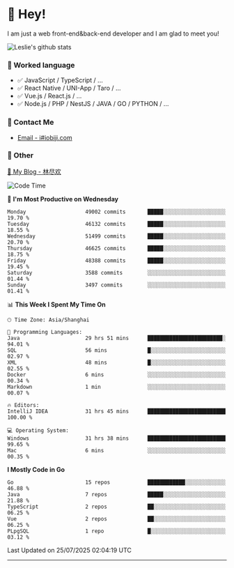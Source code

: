 # 👋 Hey!

I am just a web front-end&back-end developer and I am glad to meet you!

![Leslie's github stats](https://github-readme-stats.vercel.app/api?username=unsafe-ptr&&show_icons=true&&title_color=1abc9c&&icon_color=1abc9c)


### 📝 Worked language

- ✅ JavaScript / TypeScript / ...
- ✅ React Native / UNI-App / Taro / ...
- ✅ Vue.js / React.js / ...
- ✅ Node.js / PHP / NestJS / JAVA / GO / PYTHON / ...

### 📮 Contact Me

- [Email - i#iobiji.com](mailto:i@iobiji.com)


### 🤪 Other

[📌 My Blog - 林尽欢](https://iobiji.com)

<!--START_SECTION:waka-->
![Code Time](http://img.shields.io/badge/Code%20Time-1%2C861%20hrs%2035%20mins-blue)

📅 **I'm Most Productive on Wednesday** 

```text
Monday                   49002 commits       █████░░░░░░░░░░░░░░░░░░░░   19.70 % 
Tuesday                  46132 commits       █████░░░░░░░░░░░░░░░░░░░░   18.55 % 
Wednesday                51499 commits       █████░░░░░░░░░░░░░░░░░░░░   20.70 % 
Thursday                 46625 commits       █████░░░░░░░░░░░░░░░░░░░░   18.75 % 
Friday                   48388 commits       █████░░░░░░░░░░░░░░░░░░░░   19.45 % 
Saturday                 3588 commits        ░░░░░░░░░░░░░░░░░░░░░░░░░   01.44 % 
Sunday                   3497 commits        ░░░░░░░░░░░░░░░░░░░░░░░░░   01.41 % 
```


📊 **This Week I Spent My Time On** 

```text
🕑︎ Time Zone: Asia/Shanghai

💬 Programming Languages: 
Java                     29 hrs 51 mins      ████████████████████████░   94.01 % 
SQL                      56 mins             █░░░░░░░░░░░░░░░░░░░░░░░░   02.97 % 
XML                      48 mins             █░░░░░░░░░░░░░░░░░░░░░░░░   02.55 % 
Docker                   6 mins              ░░░░░░░░░░░░░░░░░░░░░░░░░   00.34 % 
Markdown                 1 min               ░░░░░░░░░░░░░░░░░░░░░░░░░   00.07 % 

🔥 Editors: 
IntelliJ IDEA            31 hrs 45 mins      █████████████████████████   100.00 % 

💻 Operating System: 
Windows                  31 hrs 38 mins      █████████████████████████   99.65 % 
Mac                      6 mins              ░░░░░░░░░░░░░░░░░░░░░░░░░   00.35 % 
```

**I Mostly Code in Go** 

```text
Go                       15 repos            ████████████░░░░░░░░░░░░░   46.88 % 
Java                     7 repos             █████░░░░░░░░░░░░░░░░░░░░   21.88 % 
TypeScript               2 repos             ██░░░░░░░░░░░░░░░░░░░░░░░   06.25 % 
Vue                      2 repos             ██░░░░░░░░░░░░░░░░░░░░░░░   06.25 % 
PLpgSQL                  1 repo              █░░░░░░░░░░░░░░░░░░░░░░░░   03.12 % 
```




 Last Updated on 25/07/2025 02:04:19 UTC
<!--END_SECTION:waka-->
---
